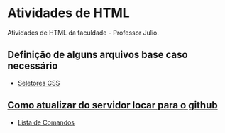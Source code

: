 # Atividades de HTML
Atividades de HTML da faculdade - Professor Julio.

## Definição de alguns arquivos base caso necessário
- <a href="https://ead.eduvaleavare.com.br/pluginfile.php/38516/mod_resource/content/1/01%20-%20Seletores%20CSS.pdf"> Seletores CSS

## Como atualizar do servidor locar para o github
- <a href="https://pastebin.com/X9TV0VeX"> Lista de Comandos
